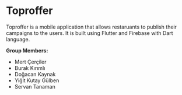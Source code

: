 # Toproffer
 
Toproffer is a mobile application that allows restaruants to publish their campaigns to the users. It is built using Flutter and Firebase with Dart language. 
  
**Group Members:**  
* Mert Çerçiler  
* Burak Kırımlı  
* Doğacan Kaynak  
* Yiğit Kutay Gülben  
* Servan Tanaman  
